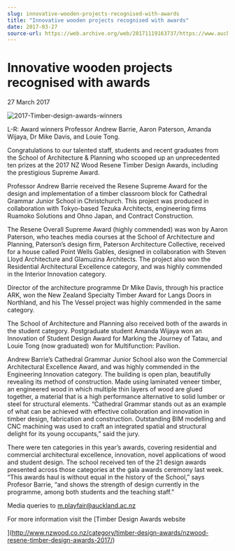 ```yaml
---
slug: innovative-wooden-projects-recognised-with-awards
title: "Innovative wooden projects recognised with awards"
date: 2017-03-27
source-url: https://web.archive.org/web/20171119163737/https://www.auckland.ac.nz/en/about/news-events-and-notices/news/news-2017/03/innovative-wooden-projects-recognised-with-awards.html
---
```

Innovative wooden projects recognised with awards
=================================================

27 March 2017

![2017-Timber-design-awards-winners](https://www.auckland.ac.nz/en/about/news-events-and-notices/news/news-2017/03/innovative-wooden-projects-recognised-with-awards/_jcr_content/par/textimage/image.img.jpg/1490659348905.jpg "2017-Timber-design-awards-winners")

L-R: Award winners Professor Andrew Barrie, Aaron Paterson, Amanda Wijaya, Dr Mike Davis, and Louie Tong.

Congratulations to our talented staff, students and recent graduates from the School of Architecture & Planning who scooped up an unprecedented ten prizes at the 2017 NZ Wood Resene Timber Design Awards, including the prestigious Supreme Award.

Professor Andrew Barrie received the Resene Supreme Award for the design and implementation of a timber classroom block for Cathedral Grammar Junior School in Christchurch. This project was produced in collaboration with Tokyo-based Tezuka Architects, engineering firms Ruamoko Solutions and Ohno Japan, and Contract Construction.

The Resene Overall Supreme Award (highly commended) was won by Aaron Paterson, who teaches media courses at the School of Architecture and Planning, Paterson’s design firm, Paterson Architecture Collective, received for a house called Point Wells Gables, designed in collaboration with Steven Lloyd Architecture and Glamuzina Architects. The project also won the Residential Architectural Excellence category, and was highly commended in the Interior Innovation category.

Director of the architecture programme Dr Mike Davis, through his practice ARK, won the New Zealand Specialty Timber Award for Langs Doors in Northland, and his The Vessel project was highly commended in the same category.

The School of Architecture and Planning also received both of the awards in the student category. Postgraduate student Amanda Wijaya won an Innovation of Student Design Award for Marking the Journey of Tatau, and Louie Tong (now graduated) won for Multifunction: Pavilion.

Andrew Barrie’s Cathedral Grammar Junior School also won the Commercial Architectural Excellence Award, and was highly commended in the Engineering Innovation category. The building is open plan, beautifully revealing its method of construction. Made using laminated veneer timber, an engineered wood in which multiple thin layers of wood are glued together, a material that is a high performance alternative to solid lumber or steel for structural elements. “Cathedral Grammar stands out as an example of what can be achieved with effective collaboration and innovation in timber design, fabrication and construction. Outstanding BIM modelling and CNC machining was used to craft an integrated spatial and structural delight for its young occupants,” said the jury.

There were ten categories in this year’s awards, covering residential and commercial architectural excellence, innovation, novel applications of wood and student design. The school received ten of the 21 design awards presented across those categories at the gala awards ceremony last week. “This awards haul is without equal in the history of the School,” says Profesor Barrie, “and shows the strength of design currently in the programme, among both students and the teaching staff.”

Media queries to [m.playfair@auckland.ac.nz](mailto:m.playfair@auckland.ac.nz)

For more information visit the [Timber Design Awards website  
  
](http://www.nzwood.co.nz/category/timber-design-awards/nzwood-resene-timber-design-awards-2017/)